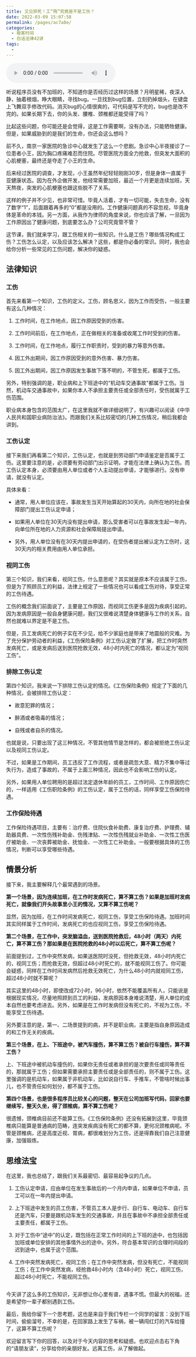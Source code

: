 ```yaml
---
title: 又见猝死！工“殇”究竟是不是工伤？
date: 2022-03-09 15:07:58
permalink: /pages/ac7a8e/
categories:
  - 极客时间
  - 白话法律42讲
tags:
  - 
---
```

<audio title="10.又见猝死！工“殇”究竟是不是工伤？" src="https://static001.geekbang.org/resource/audio/8c/87/8c332cc7176a364a3606da1b6dabec87.mp3" controls="controls"></audio> 
<p>听说程序员没有不加班的，不知道你是否经历过这样的场景？月明星稀，夜深人静，抽着根烟，睁大眼睛，寻找bug。一旦找到bug位置，立刻扔掉烟头，在键盘上飞舞双手修改代码。消灭bug的心情很爽的，可代码是写不完的，bug也是改不完的。如果长期下去，你的头发、腰椎、颈椎都还能受得了吗？</p><p>比起这些问题，你可能还是会觉得，这是工作需要啊，没有办法，只能牺牲健康。但是，如果威胁到的是我们的生命，你还会这么想吗？</p><p>前不久，南京一家医院的急诊中心就发生了这么一个悲剧。急诊中心半夜接诊了一位患者小王，因为胸口疼痛难忍而住院。尽管医院方面全力抢救，但突发大面积的心肌梗塞，最终还是夺走了小王的生命。</p><p>后来经过医院的调查，才发现，小王虽然年纪轻轻刚刚30岁，但是身体一直属于亚健康状态。因为在外企做开发，他经常需要加班，最近一个月更是连续加班，天天熬夜，突发的心肌梗塞也跟这些脱不了关系。</p><p>这样的例子并不少见，也非常可惜。毕竟人活着，才有一切可能，失去生命，没有了数字“1”，后面跟着再多的“0”都是没用的。工作健康问题真的不容忽视，毕竟身体是革命的本钱。另一方面，从我作为律师的角度来说，你也应该了解，一旦因为工作原因出了健康问题，到底要怎么办？公司究竟管不管？</p><!-- [[[read_end]]] --><p>这节课，我们就来学习，跟工伤相关的一些知识。什么是工伤？哪些情况构成工伤？工伤怎么认定，以及应该怎么解决？这些，都是你必备的常识。同时，我也会给你分析一些常见的工伤问题，解决你的疑惑。</p><h2>法律知识</h2><h3>工伤</h3><p>首先来看第一个知识，工伤的定义。工伤，顾名思义，因为工作而受伤，一般主要有这么几种情况：</p><ol>
<li>
<p>工作时间，在工作地点，因工作原因受到的伤害。</p>
</li>
<li>
<p>工作时间前后，在工作地点，正在做相关的准备或收尾工作时受到的伤害。</p>
</li>
<li>
<p>工作时间，在工作地点，履行工作职责时，受到的暴力等意外伤害。</p>
</li>
<li>
<p>因工外出期间，因工作原因受到的意外伤害、暴力伤害。</p>
</li>
<li>
<p>因工外出期间，因工作原因发生事故下落不明的，不管生死，都属于工伤。</p>
</li>
</ol><p>另外，特别强调的是，职业病和上下班途中的“机动车交通事故"都属于工伤。当然，机动车交通事故中，如果你本人不承担主要责任或全部责任时，受伤就属于工伤范围。</p><p>职业病本身包含的范围太广，在这里我就不做详细说明了，有兴趣可以阅读《中华人民共和国职业病防治法》。而跟我们关系比较密切的几种工伤情况，稍后我都会讲到。</p><h3>工伤认定</h3><p>接下来我们再看第二个知识，工伤认定，也就是到劳动部门申请鉴定是否属于工伤。这里要注意的是，必须要有劳动部门出示证明，才能在法律上确认为工伤。而工伤认定本身，必须要由用人单位或者个人主动提出申请，才能够进行。没有申请，就没有认定。</p><p>具体来看：</p><ul>
<li>
<p>通常，用人单位应该在，事故发生当天开始算起的30天内，向所在地的社会保障部门提出工伤认定申请；</p>
</li>
<li>
<p>如果用人单位在30天内没有提出申请，那么受害者可以在事故发生起一年内，向单位所在地的人力资源和社会保障局提出申请。</p>
</li>
<li>
<p>另外，用人单位没有在30天内提出申请的，在受伤者提出被认定为工伤时，这30天内的相关费用由用人单位承担。</p>
</li>
</ul><h3>视同工伤</h3><p>第三个知识，我们来看，视同工伤，什么意思呢？其实就是原本不应该属于工伤，但是为了照顾员工的利益，法律上规定了一些情况也可以看成工伤对待，享受正常的工伤待遇。</p><p>工伤的概念我们前面说了，主要是工作原因，而视同工伤更多是因为疾病引起的。因为发病原因是一般自身健康问题，我们又很难说清楚身体健康与工作的关系，自然也就难以界定是不是工伤。</p><p>但是，员工发病死亡的例子实在不少见，给不少家庭也是带来了地震般的灾难。为了充分保护劳动者的利益，《工伤保险条例》对工伤认定做了扩展，把工作时突然发病死亡，或是发病后送到医院抢救无效，48小时内死亡的情况，都认定为“视同工伤”。</p><h3>排除工伤认定</h3><p>第四个知识，我来说一下排除工伤认定的情况。《工伤保险条例》规定了下面的几种情况，会被排除工伤认定：</p><ul>
<li>
<p>故意犯罪的情况；</p>
</li>
<li>
<p>醉酒或者吸毒的情况；</p>
</li>
<li>
<p>自残或者自杀的情况。</p>
</li>
</ul><p>也就是说，只要出现了这三种情况，不管其他情节是怎样的，都会被拒绝工伤认定以及视同工伤认定。</p><p>不过，如果是工作期间，员工违反了工作流程，或者是疏忽大意、精力不集中等过失行为，造成了事故的，不属于上面三种情况，因此也不会影响工伤的认定。</p><p>另外，如果用人单位聘用的是超过法定退休年龄的员工，工作时间、工作原因伤亡的，一样适用《工伤职险条例》的工伤认定，属于工伤的话，同样享受工伤保险待遇。</p><h3>工作保险待遇</h3><p>工作保险待遇项目，主要有：治疗费、住院伙食补助费、康复治疗费、护理费、辅助器具费、一次性伤残补助金、伤残津贴、一次性伤残就业补助金、一次性工伤医疗被助金、一次丧葬被助金、抚恤金、一次性工亡补助金。一般要根据具体的工伤情况，判断可以享受哪些待遇。</p><h2>情景分析</h2><p>接下来，我主要解释几个最常遇到的场景。</p><p><strong>第一个场景，因为连续加班，在工作时发病死亡，算不算工伤？如果是加班时发病死亡，就像我们开头故事里小王的情况，又算不算工伤呢？</strong></p><p>显然，因为加班，在工作时间发病死亡，视同工伤，享受工伤保险待遇。加班时间其实同样属于工作时间，发病死亡的也应视同工伤，享受工伤保险待遇。</p><p><strong>第二个场景，在工作中，突发脑溢血，送到医院抢救后，48小时（两天）内死亡，算不算工伤？那如果是在医院抢救的48小时以后死亡，算不算工伤呢？</strong></p><p>前面提到过，工作中突然发病，如果送医院时没死，但抢救无效，48小时内死亡的，视同工伤；而抢救无效，但超过48小时死亡的，就不能视同工伤了。你可能会疑惑，同样在工作时间发病然后抢救无效死亡，为什么48小时内就视同工伤，超过48小时就不算呢？</p><p>其实这里的48小时，即使改成72小时，96小时，依然不能覆盖所有人，只能说是根据现实情况，尽量地照顾到员工的利益，发病原因本身难说清楚，用人单位的成本自然也要考虑进去。另外，如果是在工作时发病但没有死亡的，不视为工伤，不能享受工伤待遇。</p><p>另外要注意的是，第一、二场景提到的病，并不是职业病，主要是指自身原因造成的和工作无关的疾病。</p><p><strong>第三个场景，在上、下班途中，被汽车撞伤，算不算工伤？被自行车撞伤，算不算工伤？</strong></p><p>上、下班途中被机动车撞伤的，如果你无责任或者承担的是次要责任或同等责任的，那就属于工伤；但如果需要承担主要责任或是全部责任的，则不属于工伤。这里强调的是机动车，如果属于非机动车，比如说自行车、手推车，不管啥时候出事儿，也不管责任如何划分，都不属于工伤。</p><p><strong>第四个场景，也是很多程序员比较关心的问题，整天在公司加班写代码，回家也要继续写，整天久坐，得了颈椎病，算不算工伤呢？</strong></p><p>很遗憾，颈椎病目前还不能算工伤。《工伤保险条例》还没有拓展到这里，毕竟颈椎病只能算是普通病的范畴，连突发疾病没有死亡的都不算，更何况颈椎病呢。不管是颈椎病，还是高度近视、胃病，都很难划分为工伤，还是得靠我们自己注意健康，加强锻炼。</p><h2>思维法宝</h2><p>在这里，我也总结了，跟我们关系最密切、最容易起争议的几点。</p><ol>
<li>
<p>工伤认定申请，应由单位在发生事故后的一个月内申请，如果单位不申请，员工可以在一年内提出申请。</p>
</li>
<li>
<p>上下班途中发生的员工伤害，不管员工本人是步行、自行车、电动车、自行车还是汽车，只要是跟机动车发生的交通事故，并且在事故中不承担全部责任或主要责任，都属于工伤。</p>
</li>
<li>
<p>对于工伤中“途中”的认定，既包括在正常工作时间的上下班的途中，也包括因加班或单位安排的其他事情外出的途中。另外，符合基本常识的合理时间段的迟到途中，也属于这个范围。</p>
</li>
<li>
<p>工作中突然发病死亡，视同工伤；在工作中突然发病，但没有死亡，不能视同工伤；在工作中突然发病，经抢救48小时内（含48小时）死亡，视同工伤，超过48小时死亡，不能视同工伤。</p>
</li>
</ol><p><img src="https://static001.geekbang.org/resource/image/e3/19/e38b8d5c670aa3b405807a3ade83c219.jpg" alt=""></p><p>今天讲了这么多的工伤知识，无非想让你心里有谱，遇事不慌。但最大的祝福，还是希望你一辈子都别遇到工伤。</p><p>最后，我给你留下一个思考题，这也是来自于我们专栏一个同学的留言：没到下班时间，偷偷溜号，不幸的是，在回家路上发生了车祸，被一辆闯红灯的汽车给撞了，这算不算工伤呢？</p><p>欢迎留言写下你的回答，以及对于今天内容的思考和疑惑。也欢迎点击右下角的“请朋友读”，分享给你的亲朋好友。远离工伤，从了解做起。</p><p></p>